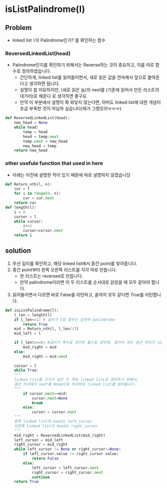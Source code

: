 
# isListPalindrome(l)

## Problem

- linked list `l`이 Palindrome인가? 를 확인하는 함수 



### ReversedLinkedList(head)

- Palindrome인지를 확인하기 위해서는 Reverse하는 것이 중요하고, 이를 따로 함수로 정의하였습니다. 
	- 간단하게, linked list를 읽어들이면서, 새로 읽은 값을 연속해서 앞으로 붙여준다고 생각하면 됩니다. 
	- 설명이 참 미묘하지만, (새로 읽은 놈)의 next를 (기존에 읽어서 만든 리스트의 대가리)로 해준다 로 생각하면 좋구요
	- 만약 이 부분에서 설명이 확 와닿지 않는다면, 아마도 linked list에 대한 개념이 조금 부족한 것이 아닐까 싶습니다(제가 그랬듯이ㅠㅠㅠ)

```python
def ReversedLinkedList(head):
    new_head = None
    while head:
        temp = head  
        head = temp.next  
        temp.next = new_head
        new_head = temp
    return new_head
```


### other usefule function that used in here

- 아래는 이전에 설명한 적이 있기 때문에 따로 설명하지 않겠습니당

```python
def Return_nth(l, n):
    cur = l 
    for i in range(0, n):
        cur = cur.next
    return cur
def length(l):
    i = 0
    cursor = l 
    while cursor:
        i+=1
        cursor=cursor.next
    return i
```


## solution

1. 우선 길이를 확인하고, 해당 linked list에서 중간 point를 찾아줍니다. 
2. 중간 point부터 왼쪽 오른쪽 리스트를 각각 따로 만듭니다. 
	- 한 리스트는 reversed로 만듭니다. 
	- 만약 palindrome이라면 이 두 리스트를 순서대로 읽었을 때 모두 같아야 합니다.
3. 읽어들이면서 다르면 바로 False를 리턴하고, 끝까지 모두 같다면 True를 리턴합니다. 

```python
def isListPalindrome(l):
    l_len = length(l)
    if l_len<=1: # 길이가 1일 경우는 당연히 palindrome
        return True
    mid = Return_nth(l, l_len//2)
    mid_left = l 

    if l_len%2==0: #길이가 짝수일 경우와 홀수일 경우에, 잡아야 하는 중간 위치가 다름. 
        mid_right = mid
    else:
        mid_right = mid.next
    
    cursor = l
    while True: 
    """
    linked list를 크기가 같은 두 개의 linked list로 잘라주기 위해서, 
    중간 커서에서 next를 None으로 처리하여 linked list를 끊어줍니다. 
    """
        if cursor.next==mid:
            cursor.next=None
            break
        else:
            cursor = cursor.next
    """
    왼쪽 linked list의 head는 left_cursor
    오른쪽 linked list의 head는 right_cursor
    """
    mid_right = ReversedLinkedList(mid_right)
    left_cursor = mid_left
    right_cursor = mid_right
    while left_cursor != None or right_cursor!=None:
        if left_cursor.value != right_cursor.value:
            return False
        else:
            left_cursor = left_cursor.next
            right_cursor = right_cursor.next
            continue
    return True
```
